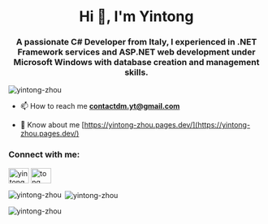 <h1 align="center">Hi 👋, I'm Yintong</h1>
<h3 align="center">A passionate C# Developer from Italy, I experienced in .NET Framework services and ASP.NET web development under Microsoft Windows with database creation and management skills.</h3>

<p align="left"> <img src="https://komarev.com/ghpvc/?username=yintong-zhou&label=Profile%20views&color=0e75b6&style=flat" alt="yintong-zhou" /> </p>

- 📫 How to reach me **contactdm.yt@gmail.com**

- 📄 Know about me [https://yintong-zhou.pages.dev/](https://yintong-zhou.pages.dev/)

<h3 align="left">Connect with me:</h3>
<p align="left">
<a href="https://linkedin.com/in/yintong-zhou" target="blank"><img align="center" src="https://raw.githubusercontent.com/rahuldkjain/github-profile-readme-generator/master/src/images/icons/Social/linked-in-alt.svg" alt="yintong-zhou" height="30" width="40" /></a>
<a href="https://instagram.com/tong._.gio" target="blank"><img align="center" src="https://raw.githubusercontent.com/rahuldkjain/github-profile-readme-generator/master/src/images/icons/Social/instagram.svg" alt="tong._.gio" height="30" width="40" /></a>
</p>

<p><img align="left" src="https://github-readme-stats.vercel.app/api/top-langs?username=yintong-zhou&show_icons=true&locale=en&layout=compact" alt="yintong-zhou" /></p>

<p>&nbsp;<img align="center" src="https://github-readme-stats.vercel.app/api?username=yintong-zhou&show_icons=true&locale=en" alt="yintong-zhou" /></p>

<p><img align="center" src="https://github-readme-streak-stats.herokuapp.com/?user=yintong-zhou&" alt="yintong-zhou" /></p>

